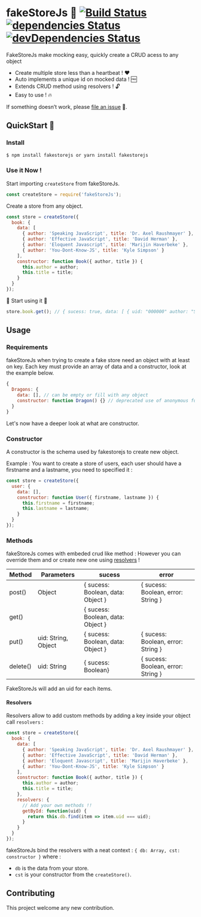 # fakeStoreJs :construction: [![Build Status](https://travis-ci.org/FabienGreard/fakeStoreJs.svg?branch=master)](https://travis-ci.org/FabienGreard/fakeStoreJs)[![dependencies Status](https://david-dm.org/FabienGreard/fakeStoreJs/status.svg)](https://david-dm.org/FabienGreard/fakeStoreJs)[![devDependencies Status](https://david-dm.org/FabienGreard/fakeStoreJs/dev-status.svg)](https://david-dm.org/FabienGreard/fakeStoreJs?type=dev)

FakeStoreJs make mocking easy, quickly create a CRUD acess to any object

- Create multiple store less than a heartbeat ! :hearts:
- Auto implements a unique id on mocked data ! :free:
- Extends CRUD method using resolvers ! :unlock:
- Easy to use ! 🔥

If something doesn’t work, please [file an issue](https://github.com/FabienGreard/fakeStoreJs/issues/new) :bug:.

## QuickStart :rocket:

### Install

```sh
$ npm install fakestorejs or yarn install fakestorejs
```

### Use it Now !

Start importing `createStore` from fakeStoreJs.

```javascript
const createStore = require('fakeStoreJs');
```

Create a store from any object.

```javascript
const store = createStore({
  book: {
    data: [
      { author: 'Speaking JavaScript', title: 'Dr. Axel Raushmayer' },
      { author: 'Effective JavaScript', title: 'David Herman' },
      { author: 'Eloquent Javascript', title: 'Marijin Haverbeke' },
      { author: 'You-Dont-Know-JS', title: 'Kyle Simpson' }
    ],
    constructor: function Book({ author, title }) {
      this.author = author;
      this.title = title;
    }
  }
});
```

:tada: Start using it :tada:

```javascript
store.book.get(); // { sucess: true, data: [ { uid: "000000" author: "Speaking JavaScript", title: "Dr. Axel Raushmayer" }, ...] }
```

## Usage

### Requirements

fakeStoreJs when trying to create a fake store need an object with at least on key.
Each key must provide an array of data and a constructor, look at the example below.

```javascript
{
  Dragons: {
    data: [], // can be empty or fill with any object
    constructor: function Dragon() {} // deprecated use of anonymous function
  }
}
```

Let's now have a deeper look at what are constructor.

### Constructor

A constructor is the schema used by fakestorejs to create new object.

Example : You want to create a store of users, each user should have a firstname and a lastname, you need to specified it :

```javascript
const store = createStore({
  user: {
    data: [],
    constructor: function User({ firstname, lastname }) {
      this.firstname = firstname;
      this.lastname = lastname;
    }
  }
});
```

### Methods

fakeStoreJs comes with embeded crud like method :
However you can override them and or create new one using [resolvers](https://github.com/FabienGreard/fakeStoreJs#Resolvers) !

| Method   | Parameters          | sucess                            | error                              |
| -------- | ------------------- | --------------------------------- | ---------------------------------- |
| post()   | Object              | { sucess: Boolean, data: Object } | { sucess: Boolean, error: String } |
| get()    |                     | { sucess: Boolean, data: Object } |                                    |
| put()    | uid: String, Object | { sucess: Boolean, data: Object } | { sucess: Boolean, error: String } |
| delete() | uid: String         | { sucess: Boolean}                | { sucess: Boolean, error: String } |

FakeStoreJs will add an uid for each items.

#### Resolvers

Resolvers allow to add custom methods by adding a key inside your object call `resolvers` :

```javascript
const store = createStore({
  book: {
    data: [
      { author: 'Speaking JavaScript', title: 'Dr. Axel Raushmayer' },
      { author: 'Effective JavaScript', title: 'David Herman' },
      { author: 'Eloquent Javascript', title: 'Marijin Haverbeke' },
      { author: 'You-Dont-Know-JS', title: 'Kyle Simpson' }
    ],
    constructor: function Book({ author, title }) {
      this.author = author;
      this.title = title;
    },
    resolvers: {
      // Add your own methods !!
      getById: function(uid) {
        return this.db.find(item => item.uid === uid);
      }
    }
  }
});
```

fakeStoreJs bind the resolvers with a neat context : `{ db: Array, cst: constructor }` where :

- `db` is the data from your store.
- `cst` is your constructor from the `createStore()`.

## Contributing

This project welcome any new contribution.
